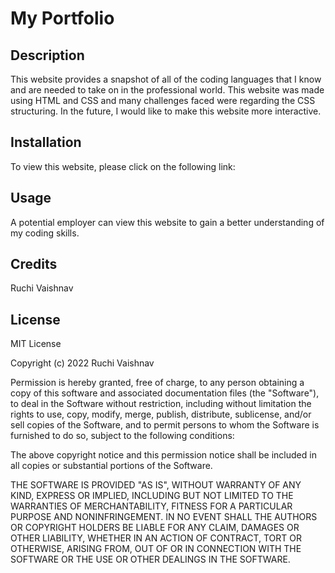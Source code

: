 # My Portfolio

## Description

This website provides a snapshot of all of the coding languages that I know and are needed to take on in the professional world.  This website was made using HTML and CSS and many challenges faced were regarding the CSS structuring.  In the future, I would like to make this website more interactive.

## Installation

To view this website, please click on the following link: 

## Usage

A potential employer can view this website to gain a better understanding of my coding skills.

## Credits

Ruchi Vaishnav

## License

MIT License

Copyright (c) 2022 Ruchi Vaishnav

Permission is hereby granted, free of charge, to any person obtaining a copy of this software and associated documentation files (the "Software"), to deal in the Software without restriction, including without limitation the rights to use, copy, modify, merge, publish, distribute, sublicense, and/or sell copies of the Software, and to permit persons to whom the Software is furnished to do so, subject to the following conditions:

The above copyright notice and this permission notice shall be included in all copies or substantial portions of the Software.

THE SOFTWARE IS PROVIDED "AS IS", WITHOUT WARRANTY OF ANY KIND, EXPRESS OR IMPLIED, INCLUDING BUT NOT LIMITED TO THE WARRANTIES OF MERCHANTABILITY, FITNESS FOR A PARTICULAR PURPOSE AND NONINFRINGEMENT. IN NO EVENT SHALL THE AUTHORS OR COPYRIGHT HOLDERS BE LIABLE FOR ANY CLAIM, DAMAGES OR OTHER LIABILITY, WHETHER IN AN ACTION OF CONTRACT, TORT OR OTHERWISE, ARISING FROM, OUT OF OR IN CONNECTION WITH THE SOFTWARE OR THE USE OR OTHER DEALINGS IN THE SOFTWARE.